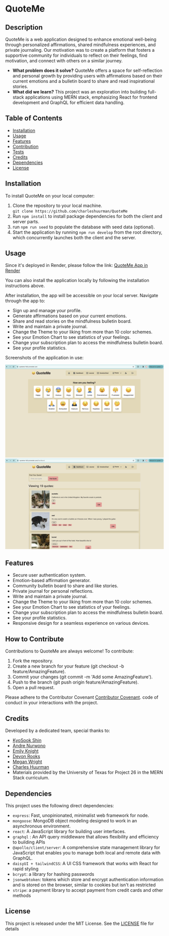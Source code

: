 # QuoteMe

## Description

QuoteMe is a web application designed to enhance emotional well-being through personalized affirmations, shared mindfulness experiences, and private journaling. Our motivation was to create a platform that fosters a supportive community for individuals to reflect on their feelings, find motivation, and connect with others on a similar journey.

- **What problem does it solve?** QuoteMe offers a space for self-reflection and personal growth by providing users with affirmations based on their current emotions and a bulletin board to share and read inspirational stories.
- **What did we learn?** This project was an exploration into building full-stack applications using MERN stack, emphasizing React for frontend development and GraphQL for efficient data handling.

## Table of Contents

- [Installation](#installation)
- [Usage](#usage)
- [Features](#features)
- [Contribution](#how-to-contribute)
- [Tests](#tests)
- [Credits](#credits)
- [Dependencies](#dependencies)
- [License](#license)


## Installation

To install QuoteMe on your local computer:

1. Clone the repository to your local machine.\
   `git clone https://github.com/charleshuurman/QuoteMe`
2. Run `npm install` to install package dependencies for both the client and server parts.
3. run `npm run seed` to populate the database with seed data (optional).
4. Start the application by running `npm run develop` from the root directory, which concurrently launches both the client and the server.

## Usage

Since it's deployed in Render, please follow the link: [QuoteMe App in Render](https://quoteme-1b7p.onrender.com/)

You can also install the application locally by following the installation instructions above.

After installation, the app will be accessible on your local server. Navigate through the app to:

- Sign up and manage your profile.
- Generate affirmations based on your current emotions.
- Share and read stories on the mindfulness bulletin board.
- Write and maintain a private journal.
- Change the Theme to your liking from more than 10 color schemes.
- See your Emotion Chart to see statistics of your feelings. 
- Change your subscription plan to access the mindfulness bulletin board.
- See your profile statistics.

Screenshots of the application in use:

![QuoteMe Home Page](client/src/assets/ScreenshotB.png)
![QuoteMe Bulletin Board](client/src/assets/ScreenshotA.png)

## Features

- Secure user authentication system.
- Emotion-based affirmation generator.
- Community bulletin board to share and like stories.
- Private journal for personal reflections.
- Write and maintain a private journal.
- Change the Theme to your liking from more than 10 color schemes.
- See your Emotion Chart to see statistics of your feelings. 
- Change your subscription plan to access the mindfulness bulletin board.
- See your profile statistics.
- Responsive design for a seamless experience on various devices.

## How to Contribute

Contributions to QuoteMe are always welcome! To contribute:

1. Fork the repository.
2. Create a new branch for your feature (git checkout -b feature/AmazingFeature).
3. Commit your changes (git commit -m 'Add some AmazingFeature').
4. Push to the branch (git push origin feature/AmazingFeature).
5. Open a pull request.

Please adhere to the Contributor Covenant [Contributor Covenant](https://www.contributor-covenant.org/). code of conduct in your interactions with the project.

## Credits

Developed by a dedicated team, special thanks to:

- [KyoSook Shin](https://github.com/alla0810)
- [Andre Nurwono](https://github.com/andrenrwn)
- [Emily Knight](https://github.com/emilygknight)
- [Devon Rooks](https://github.com/diffwentstrokes)
- [Megan Wright](https://github.com/mmw18)
- [Charles Huurman](https://github.com/charleshuurman)
- Materials provided by the University of Texas for Project 26 in the MERN Stack curriculum.

## Dependencies

This project uses the following direct dependencies:

- `express`: Fast, unopinionated, minimalist web framework for node.
- `mongoose`: MongoDB object modeling designed to work in an asynchronous environment.
- `react`: A JavaScript library for building user interfaces.
- `graphql` : An API query middleware that allows flexibility and efficiency to building APIs
- `@apollo/client/server`: A comprehensive state management library for JavaScript that enables you to manage both local and remote data with GraphQL.
- `daisyUI + tailwindCSS`: A UI CSS framework that works with React for rapid styling
- `bcrypt`: a library for hashing passwords
- `jsonwebtoken`: tokens which store and encrypt authentication information and is stored on the browser, similar to cookies but isn't as restricted
- `stripe`: a payment library to accept payment from credit cards and other methods

## License
This project is released under the MIT License. See the [LICENSE](LICENSE.md) file for details
